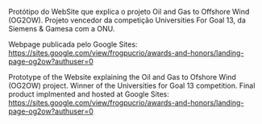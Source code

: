Protótipo do WebSite que explica o projeto Oil and Gas to Offshore Wind (OG2OW). Projeto vencedor da competição Universities For Goal 13, da Siemens & Gamesa com a ONU.

Webpage publicada pelo Google Sites: https://sites.google.com/view/frogpucrio/awards-and-honors/landing-page-og2ow?authuser=0

Prototype of the Website explaining the Oil and Gas to Ofshore Wind (OG2OW) project. Winner of the Universities for Goal 13 competition.
Final product implmented and hosted at Google Sites: https://sites.google.com/view/frogpucrio/awards-and-honors/landing-page-og2ow?authuser=0
